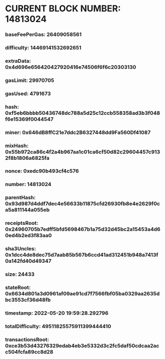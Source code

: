 # CURRENT BLOCK NUMBER: 14813024

### baseFeePerGas: 26409058561
### difficulty: 14469141532692651
### extraData: 0x4d696e656420427920416e74506f6f6c20303130
### gasLimit: 29970705
### gasUsed: 4791673
### hash: 0xf5eb6bbbb50436748dc788a5d25c12ccb558358ad3b3f048f6e15369f0044547
### miner: 0x646dB8ffC21e7ddc2B6327448dd9Fa560Df41087
### mixHash: 0x55b972ca86c4f2a4b967aa1c01ca6cf50d82c29604457c9132f8b1806a6825fa
### nonce: 0xedc90b493cf4c576
### number: 14813024
### parentHash: 0x93d987d4ddf7dec4e56633b11875cfd26930fb8e4e2629f0ca5a811144a055eb
### receiptsRoot: 0x24960705b7edff5bfd5698467b1a75d32d45bc2a15453a4d60ed4b2ed3f83aa0
### sha3Uncles: 0x1dcc4de8dec75d7aab85b567b6ccd41ad312451b948a7413f0a142fd40d49347
### size: 24433
### stateRoot: 0x6634d801a3d0961af09ae91cd7f7566fbf05ba0329aa2635dbc3553cf36d48fb
### timestamp: 2022-05-20 19:59:28.292796
### totalDifficulty: 49511825575911399444410
### transactionsRoot: 0xce3b53d43276329edab4eb3e5332d3c2fc5daf50cdcaa2acc504fcfa89cc8d28
